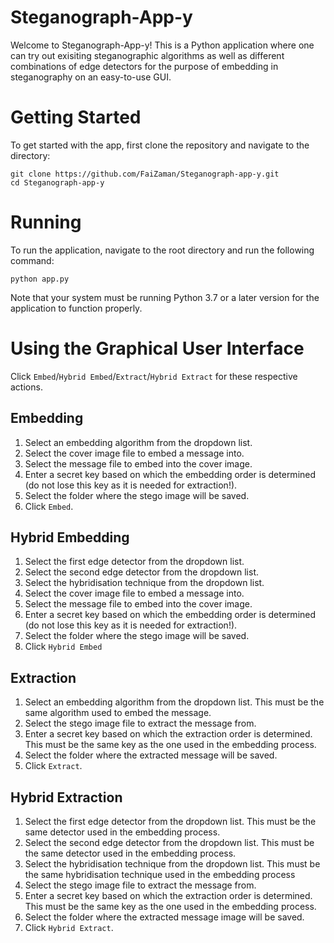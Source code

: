 # Steganograph-App-y

Welcome to Steganograph-App-y! This is a Python application where one can try out exisiting steganographic algorithms as well as different combinations of edge detectors for the purpose of embedding in steganography on an easy-to-use GUI.

# Getting Started

To get started with the app, first clone the repository and navigate to the directory:

```
git clone https://github.com/FaiZaman/Steganograph-app-y.git
cd Steganograph-app-y
```

# Running

To run the application, navigate to the root directory and run the following command:

```
python app.py
```

Note that your system must be running Python 3.7 or a later version for the application to function properly.

# Using the Graphical User Interface

Click `Embed`/`Hybrid Embed`/`Extract`/`Hybrid Extract` for these respective actions.

## Embedding

1) Select an embedding algorithm from the dropdown list.
2) Select the cover image file to embed a message into.
3) Select the message file to embed into the cover image.
4) Enter a secret key based on which the embedding order is determined (do not lose this key as it is needed for extraction!).
5) Select the folder where the stego image will be saved.
6) Click `Embed`.

## Hybrid Embedding

1) Select the first edge detector from the dropdown list.
2) Select the second edge detector from the dropdown list.
3) Select the hybridisation technique from the dropdown list.
4) Select the cover image file to embed a message into.
5) Select the message file to embed into the cover image.
6) Enter a secret key based on which the embedding order is determined (do not lose this key as it is needed for extraction!).
7) Select the folder where the stego image will be saved.
8) Click `Hybrid Embed`

## Extraction

1) Select an embedding algorithm from the dropdown list. This must be the same algorithm used to embed the message.
2) Select the stego image file to extract the message from.
3) Enter a secret key based on which the extraction order is determined. This must be the same key as the one used in the embedding process.
4) Select the folder where the extracted message will be saved.
5) Click `Extract`.

## Hybrid Extraction

1) Select the first edge detector from the dropdown list. This must be the same detector used in the embedding process.
2) Select the second edge detector from the dropdown list. This must be the same detector used in the embedding process.
3) Select the hybridisation technique from the dropdown list. This must be the same hybridisation technique used in the embedding process
4) Select the stego image file to extract the message from.
6) Enter a secret key based on which the extraction order is determined. This must be the same key as the one used in the embedding process.
7) Select the folder where the extracted message image will be saved.
8) Click `Hybrid Extract`.

